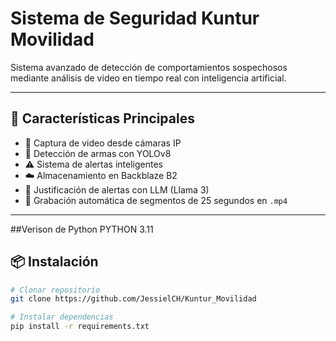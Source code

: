 # Sistema de Seguridad Kuntur Movilidad

Sistema avanzado de detección de comportamientos sospechosos mediante análisis de video en tiempo real con inteligencia artificial.

---

## 🚀 Características Principales

- 🎥 Captura de video desde cámaras IP  
- 🧠 Detección de armas con YOLOv8  
- ⚠️ Sistema de alertas inteligentes  
- ☁️ Almacenamiento en Backblaze B2  
- 💬 Justificación de alertas con LLM (Llama 3)  
- 📼 Grabación automática de segmentos de 25 segundos en `.mp4`

---
##Verison de Python
PYTHON 3.11
## 📦 Instalación

```bash
# Clonar repositorio
git clone https://github.com/JessielCH/Kuntur_Movilidad

# Instalar dependencias
pip install -r requirements.txt
